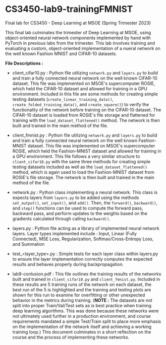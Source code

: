 # CS3450-lab9-trainingFMNIST
Final lab for CS3450 - Deep Learning at MSOE (Spring Trimester 2023)

This final lab culminates the trimester of Deep Learning at MSOE, using object-oriented neural network components implemented by hand with PyTorch in previous labs from the trimester. 
This lab involves training and evaluating a custom, object-oriented implementation of a nueral network on the well known Fashion MNIST and CIFAR-10 datasets. 

**File Descriptions :** 
- client_cifar10.py : Python file utilizing `network.py` and `layers.py` to build and train a fully connected neural network on the well known CIFAR-10 dataset. This file was implemented on MSOE's supercomputer ROSIE, which held the CIFAR-10 dataset and allowed for training in a GPU environment. Included in this file are some methods for creating simple testing datasets (`create_linear_training_data()`, `create_folded_training_data()`, and `create_square()`) to verify the functionality of the network before training on the CIFAR-10 dataset. The CIFAR-10 dataset is loaded from ROSIE's file storage and flattened for training with the `load_dataset_flattened()` method. The network is then built and trained in the main method of the file.
  
- client_fmnist.py : Python file utilizing `network.py` and `layers.py` to build and train a fully connected neural network on the well known Fashion-MNIST dataset. This file was implemented on MSOE's supercomputer ROSIE, which held the Fashion-MNIST dataset and allowed for training in a GPU environment. This file follows a very similar structure to `client_cifar10.py` with the same three methods for creating simple testing datasets included as well as the `load_dataset_flattened()` method, which is again used to load the Fashion-MNIST dataset from ROSIE's file storage. The network is then built and trained in the main method of the file.
  
- network.py : Python class implementing a neural network. This class is expects layers from `layers.py` to be added using the methods `set_output()`, `set_input()`, and `add()`. Then, the `forward()`, `backward()`, and `step()` functions can be used to compute the forward pass, backward pass, and perform updates to the weights based on the gradients calculated through calling `backward()`.
  
- layers.py : Python file acting as a library of implemented neural network layers. Layer types implemented include : Input, Linear (Fully Connected), MSE Loss, Regularization, Softmax/Cross-Entropy Loss, and Summation
  
- test_<layer_type>.py : Simple tests for each layer class within layers.py to ensure the layer implementation correctly computes the expected results and behaves properly during backpropagation.

- lab9-conlusion.pdf : This file outlines the training results of the networks built and trained in `client_cifar10.py` and `client_fmnist.py`. Included in these results are 5 training runs of the network on each dataset, the best run of the 5 is highlighted and the training and testing plots are shown for this run to examine for overfitting or other unexpected behavior in the metrics during training. (**NOTE :** The datasets are not split into proper Train/Val/Test sets as is best practice when training deep learning algorithms. This was done because these networks were not ultimately used further in a production environment, and course requirements mandated a simple Test/Train split to place more emphasis on the implementation of the network itself and achieving a working training loop.) This document culminates in a short reflection on the course and the process of implementing these networks. 
